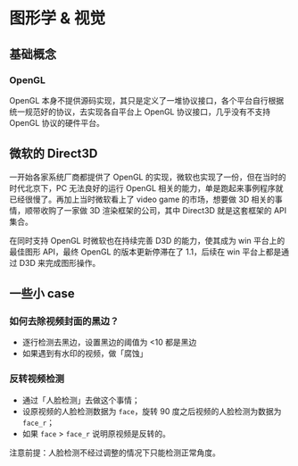 # 图形学 & 视觉

## 基础概念

### OpenGL
OpenGL 本身不提供源码实现，其只是定义了一堆协议接口，各个平台自行根据统一规范好的协议，去实现各自平台上 OpenGL 协议接口，几乎没有不支持 OpenGL 协议的硬件平台。

## 微软的 Direct3D 
一开始各家系统厂商都提供了 OpenGL 的实现，微软也实现了一份，但在当时的时代北京下，PC 无法良好的运行 OpenGL 相关的能力，单是跑起来事例程序就已经很慢了。再加上当时微软看上了 video game 的市场，想要做 3D 相关的事情，顺带收购了一家做 3D 渲染框架的公司，其中 Direct3D 就是这套框架的 API 集合。

在同时支持 OpenGL 时微软也在持续完善 D3D 的能力，使其成为 win 平台上的最佳图形 API，最终 OpenGL 的版本更新停滞在了 1.1，后续在 win 平台上都是通过 D3D 来完成图形操作。

## 一些小 case

### 如何去除视频封面的黑边？
* 逐行检测去黑边，设置黑边的阈值为 <10 都是黑边
* 如果遇到有水印的视频，做「腐蚀」

### 反转视频检测
* 通过「人脸检测」去做这个事情；
* 设原视频的人脸检测数据为 `face`，旋转 90 度之后视频的人脸检测为数据为 `face_r`；
* 如果 `face` > `face_r` 说明原视频是反转的。

注意前提：人脸检测不经过调整的情况下只能检测正常角度。

